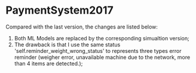 # PaymentSystem2017
Compared with the last version, the changes are listed below:
1. Both ML Models are replaced by the corresponding simualtion version;
2. The drawback is that I use the same status 'self.reminder_weight_wrong_status' to represents three types error reminder (weigher error, unavailable machine due to the network, more than 4 items are detected.);

